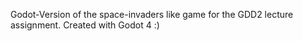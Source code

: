 Godot-Version of the space-invaders like game for the GDD2 lecture assignment. 
Created with Godot 4 :)